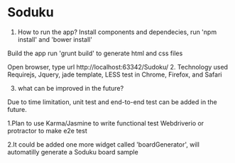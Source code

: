 # Soduku
1. How to run the app?
Install components and dependecies, 
run 'npm install' and 'bower install'

Build the app
run 'grunt build' to generate html and css files

Open browser, type url
http://localhost:63342/Sudoku/
2. Technology used
Requirejs, Jquery, jade template, LESS
test in Chrome, Firefox, and Safari

3. what can be improved in the future?

Due to time limitation, unit test and end-to-end test can be added in the future.

1.Plan to use Karma/Jasmine to write functional test
Webdriverio or protractor to make e2e test

2.It could be added one more widget called 'boardGenerator', will automatilly generate a Soduku board sample
